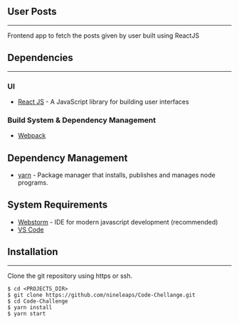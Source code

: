 ## User Posts

---

Frontend app to fetch the posts given by user built using ReactJS

## Dependencies

---

### UI

- [React JS](https://reactjs.org/docs/getting-started.html) - A JavaScript library for building user interfaces

### Build System & Dependency Management

- [Webpack](https://webpack.js.org/concepts/)

## Dependency Management

- [yarn](https://yarnpkg.com/) - Package manager that installs, publishes and manages node programs.

## System Requirements

- [Webstorm](https://www.jetbrains.com/webstorm/) - IDE for modern javascript development (recommended)
- [VS Code](https://code.visualstudio.com/)

## Installation

---

Clone the git repository using https or ssh.

```
$ cd <PROJECTS_DIR>
$ git clone https://github.com/nineleaps/Code-Chellange.git
$ cd Code-Challenge
$ yarn install
$ yarn start
```
